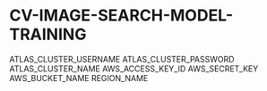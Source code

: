 # CV-IMAGE-SEARCH-MODEL-TRAINING

ATLAS_CLUSTER_USERNAME
ATLAS_CLUSTER_PASSWORD
ATLAS_CLUSTER_NAME
AWS_ACCESS_KEY_ID
AWS_SECRET_KEY
AWS_BUCKET_NAME
REGION_NAME